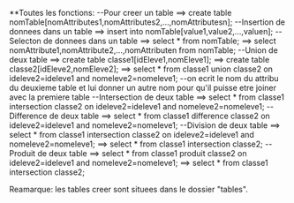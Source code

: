 **Toutes les fonctions:
    --Pour creer un table
        ==> create table nomTable[nomAttributes1,nomAttributes2,...,nomAttributesn];
    --Insertion de donnees dans un table
        ==> insert into nomTable[value1,value2,...,valuen];
    --Selecton de donnees dans un table
        ==> select * from nomTable;
        ==> select nomAttribute1,nomAttribute2,...,nomAttributen from nomTable;
    --Union de deux table
        ==> create table classe1[idEleve1,nomEleve1];
        ==> create table classe2[idEleve2,nomEleve2];
        ==> select * from classe1 union classe2 on ideleve2=ideleve1 and nomeleve2=nomeleve1;
            --on ecrit le nom du attribu du deuxieme table et lui donner un autre nom pour qu'il puisse etre joiner avec la premiere table 
    --Intersection de deux table
        ==> select * from classe1 intersection classe2 on ideleve2=ideleve1 and nomeleve2=nomeleve1;
    --Difference de deux table
        ==> select * from classe1 difference classe2 on ideleve2=ideleve1 and nomeleve2=nomeleve1;
    --Division de deux table
        ==> select * from classe1 intersection classe2 on ideleve2=ideleve1 and nomeleve2=nomeleve1;
        ==> select * from classe1 intersection classe2;
    --Produit de deux table
        ==> select * from classe1 produit classe2 on ideleve2=ideleve1 and nomeleve2=nomeleve1;
        ==> select * from classe1 intersection classe2;

Reamarque: les tables creer sont situees dans le dossier "tables".